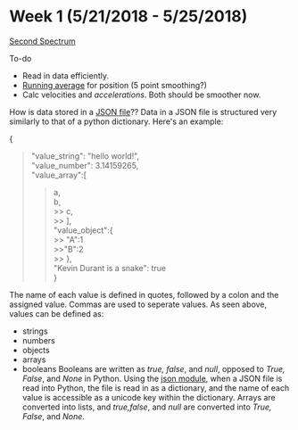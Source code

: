 # Week 1 (5/21/2018 - 5/25/2018)

[Second Spectrum](https://www.secondspectrum.com/)

To-do
* Read in data efficiently. 
* [Running average](https://en.wikipedia.org/wiki/Moving_average) for position (5 point smoothing?)
* Calc velocities and *accelerations*. Both should be smoother now. 

How is data stored in a [JSON file](http://www.json.org/)??
Data in a JSON file is structured very similarly to that of a python dictionary.  Here's an example:

{ <br/>
> "value_string": "hello world!",<br/>
> "value_number": 3.14159265,<br/>
> "value_array":[<br/>
  >>  a, <br/>
   >> b, <br/>
    >> c, <br/>
    >> ], <br/>
> "value_object":{ <br/>
    >> "A":1 <br/>
    >>"B":2 <br/>
    >> }, <br/>
> "Kevin Durant is a snake": true <br/>
} <br/>

The name of each value is defined in quotes, followed by a colon and the assigned value.  Commas are used to seperate values. As seen above, values can be defined as:
* strings
* numbers
* objects
* arrays
* booleans
Booleans are written as *true, false*, and *null*, opposed to *True, False*, and *None* in Python.  Using the [json module](https://docs.python.org/2/library/json.html), when a JSON file is read into Python, the file is read in as a dictionary, and the name of each value is accessible as a unicode key within the dictionary.  Arrays are converted into lists, and *true,false*, and *null* are converted into *True, False*, and *None*. 
